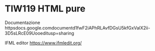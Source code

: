 # TIW119 HTML pure
 
Documentazione
httpsdocs.google.comdocumentd1fwF2iAPhRLAvfDGsU5kfGxValX2ii-3D5sLRcE09Uooeditusp=sharing

IFML editor
https://www.ifmledit.org/